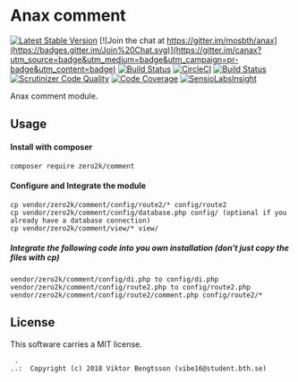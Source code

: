 Anax comment
==================================

[![Latest Stable Version](https://poser.pugx.org/anax/comment/v/stable)](https://packagist.org/packages/anax/comment)
[![Join the chat at https://gitter.im/mosbth/anax](https://badges.gitter.im/Join%20Chat.svg)](https://gitter.im/canax?utm_source=badge&utm_medium=badge&utm_campaign=pr-badge&utm_content=badge)
[![Build Status](https://travis-ci.org/canax/comment.svg?branch=master)](https://travis-ci.org/canax/comment)
[![CircleCI](https://circleci.com/gh/canax/comment.svg?style=svg)](https://circleci.com/gh/canax/comment)
[![Build Status](https://scrutinizer-ci.com/g/canax/comment/badges/build.png?b=master)](https://scrutinizer-ci.com/g/canax/comment/build-status/master)
[![Scrutinizer Code Quality](https://scrutinizer-ci.com/g/canax/comment/badges/quality-score.png?b=master)](https://scrutinizer-ci.com/g/canax/comment/?branch=master)
[![Code Coverage](https://scrutinizer-ci.com/g/canax/comment/badges/coverage.png?b=master)](https://scrutinizer-ci.com/g/canax/comment/?branch=master)
[![SensioLabsInsight](https://insight.sensiolabs.com/projects/d831fd4c-b7c6-4ff0-9a83-102440af8929/mini.png)](https://insight.sensiolabs.com/projects/d831fd4c-b7c6-4ff0-9a83-102440af8929)

Anax comment module.



## Usage


#### Install with composer
    composer require zero2k/comment

#### Configure and Integrate the module

    cp vendor/zero2k/comment/config/route2/* config/route2
    cp vendor/zero2k/comment/config/database.php config/ (optional if you already have a database connection)
    cp vendor/zero2k/comment/view/* view/

##### Integrate the following code into you own installation (don't just copy the files with cp)

    vendor/zero2k/comment/config/di.php to config/di.php
    vendor/zero2k/comment/config/route2.php to config/route2.php
    vendor/zero2k/comment/config/route2/comment.php config/route2/*

## License

This software carries a MIT license.

```
 .  
..:  Copyright (c) 2018 Viktor Bengtsson (vibe16@student.bth.se)
```
